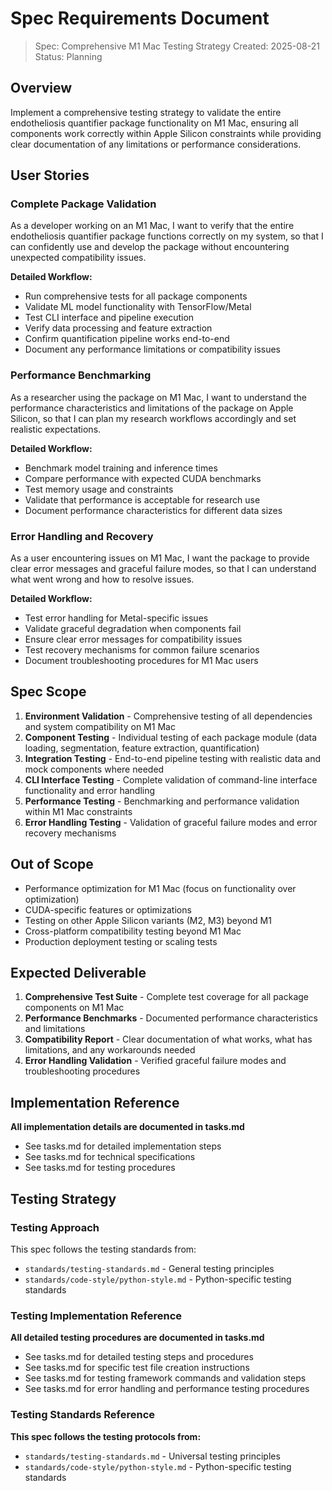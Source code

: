 # Spec Requirements Document

> Spec: Comprehensive M1 Mac Testing Strategy
> Created: 2025-08-21
> Status: Planning

## Overview

Implement a comprehensive testing strategy to validate the entire endotheliosis quantifier package functionality on M1 Mac, ensuring all components work correctly within Apple Silicon constraints while providing clear documentation of any limitations or performance considerations.

## User Stories

### Complete Package Validation

As a developer working on an M1 Mac, I want to verify that the entire endotheliosis quantifier package functions correctly on my system, so that I can confidently use and develop the package without encountering unexpected compatibility issues.

**Detailed Workflow:**
- Run comprehensive tests for all package components
- Validate ML model functionality with TensorFlow/Metal
- Test CLI interface and pipeline execution
- Verify data processing and feature extraction
- Confirm quantification pipeline works end-to-end
- Document any performance limitations or compatibility issues

### Performance Benchmarking

As a researcher using the package on M1 Mac, I want to understand the performance characteristics and limitations of the package on Apple Silicon, so that I can plan my research workflows accordingly and set realistic expectations.

**Detailed Workflow:**
- Benchmark model training and inference times
- Compare performance with expected CUDA benchmarks
- Test memory usage and constraints
- Validate that performance is acceptable for research use
- Document performance characteristics for different data sizes

### Error Handling and Recovery

As a user encountering issues on M1 Mac, I want the package to provide clear error messages and graceful failure modes, so that I can understand what went wrong and how to resolve issues.

**Detailed Workflow:**
- Test error handling for Metal-specific issues
- Validate graceful degradation when components fail
- Ensure clear error messages for compatibility issues
- Test recovery mechanisms for common failure scenarios
- Document troubleshooting procedures for M1 Mac users

## Spec Scope

1. **Environment Validation** - Comprehensive testing of all dependencies and system compatibility on M1 Mac
2. **Component Testing** - Individual testing of each package module (data loading, segmentation, feature extraction, quantification)
3. **Integration Testing** - End-to-end pipeline testing with realistic data and mock components where needed
4. **CLI Interface Testing** - Complete validation of command-line interface functionality and error handling
5. **Performance Testing** - Benchmarking and performance validation within M1 Mac constraints
6. **Error Handling Testing** - Validation of graceful failure modes and error recovery mechanisms

## Out of Scope

- Performance optimization for M1 Mac (focus on functionality over optimization)
- CUDA-specific features or optimizations
- Testing on other Apple Silicon variants (M2, M3) beyond M1
- Cross-platform compatibility testing beyond M1 Mac
- Production deployment testing or scaling tests

## Expected Deliverable

1. **Comprehensive Test Suite** - Complete test coverage for all package components on M1 Mac
2. **Performance Benchmarks** - Documented performance characteristics and limitations
3. **Compatibility Report** - Clear documentation of what works, what has limitations, and any workarounds needed
4. **Error Handling Validation** - Verified graceful failure modes and troubleshooting procedures

## Implementation Reference

**All implementation details are documented in tasks.md**
- See tasks.md for detailed implementation steps
- See tasks.md for technical specifications
- See tasks.md for testing procedures

## Testing Strategy

### Testing Approach
This spec follows the testing standards from:
- `standards/testing-standards.md` - General testing principles
- `standards/code-style/python-style.md` - Python-specific testing standards

### Testing Implementation Reference
**All detailed testing procedures are documented in tasks.md**
- See tasks.md for detailed testing steps and procedures
- See tasks.md for specific test file creation instructions
- See tasks.md for testing framework commands and validation steps
- See tasks.md for error handling and performance testing procedures

### Testing Standards Reference
**This spec follows the testing protocols from:**
- `standards/testing-standards.md` - Universal testing principles
- `standards/code-style/python-style.md` - Python-specific testing standards
